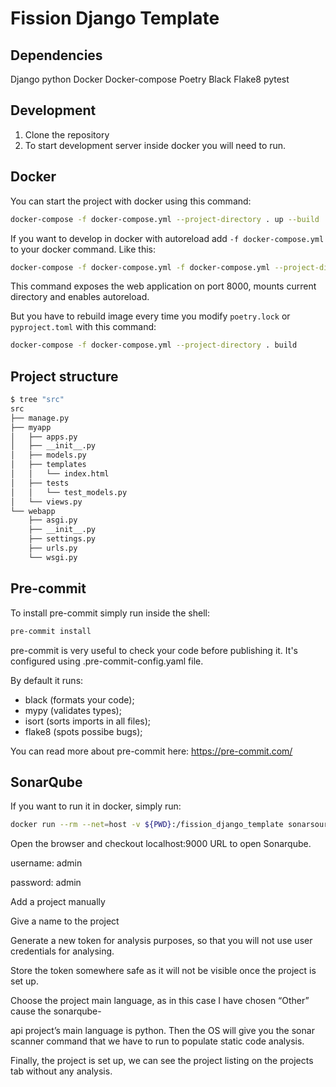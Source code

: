 # Fission Django Template

## Dependencies

Django
python
Docker
Docker-compose
Poetry
Black
Flake8
pytest

## Development

1. Clone the repository
2. To start development server inside docker you will need to run.

## Docker

You can start the project with docker using this command:

```bash
docker-compose -f docker-compose.yml --project-directory . up --build
```

If you want to develop in docker with autoreload add `-f docker-compose.yml` to your docker command.
Like this:

```bash
docker-compose -f docker-compose.yml -f docker-compose.yml --project-directory . up
```

This command exposes the web application on port 8000, mounts current directory and enables autoreload.

But you have to rebuild image every time you modify `poetry.lock` or `pyproject.toml` with this command:

```bash
docker-compose -f docker-compose.yml --project-directory . build
```

## Project structure

```bash
$ tree "src"
src
├── manage.py
├── myapp
│   ├── apps.py
│   ├── __init__.py
│   ├── models.py
│   ├── templates
│   │   └── index.html
│   ├── tests
│   │   └── test_models.py
│   └── views.py
└── webapp
    ├── asgi.py
    ├── __init__.py
    ├── settings.py
    ├── urls.py
    └── wsgi.py
```

## Pre-commit

To install pre-commit simply run inside the shell:
```bash
pre-commit install
```

pre-commit is very useful to check your code before publishing it.
It's configured using .pre-commit-config.yaml file.

By default it runs:
* black (formats your code);
* mypy (validates types);
* isort (sorts imports in all files);
* flake8 (spots possibe bugs);


You can read more about pre-commit here: https://pre-commit.com/

## SonarQube

If you want to run it in docker, simply run:

```bash
docker run --rm --net=host -v ${PWD}:/fission_django_template sonarsource/sonar-scanner-cli sonar-scanner -D sonar.projectBaseDir=/fission_django_template -D sonar.login=<project token generated from the below steps>
```

Open the browser and checkout localhost:9000 URL to open Sonarqube.

username: admin

password: admin

Add a project manually

Give a name to the project

Generate a new token for analysis purposes, so that you will not use user credentials for analysing.

Store the token somewhere safe as it will not be visible once the project is set up.

Choose the project main language, as in this case I have chosen “Other” cause the sonarqube-

api project’s main language is python. Then the OS will give you the sonar scanner command that we have to run to populate static code analysis.

Finally, the project is set up, we can see the project listing on the projects tab without any analysis.

